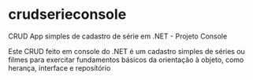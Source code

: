 # crudserieconsole
CRUD App simples de cadastro de série em .NET - Projeto Console

Este CRUD feito em console do .NET é um cadastro simples de séries ou filmes para exercitar fundamentos básicos da orientação à objeto, como herança, interface e reposítório  
